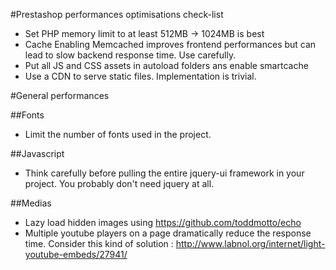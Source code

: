 #Prestashop performances optimisations check-list

- Set PHP memory limit to at least 512MB -> 1024MB is best
- Cache
    Enabling Memcached improves frontend performances but can lead to slow backend response time. Use carefully.
- Put all JS and CSS assets in autoload folders ans enable smartcache
- Use a CDN to serve static files. Implementation is trivial.

#General performances

##Fonts
- Limit the number of fonts used in the project.

##Javascript
- Think carefully before pulling the entire jquery-ui framework in your project. You probably don't need jquery at all.

##Medias
- Lazy load hidden images using https://github.com/toddmotto/echo
- Multiple youtube players on a page dramatically reduce the response time. Consider this kind of solution : http://www.labnol.org/internet/light-youtube-embeds/27941/

